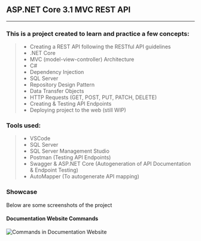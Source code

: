 ## ASP.NET Core 3.1 MVC REST API
---


### This is a project created to learn and practice a few concepts:

> - Creating a REST API following the RESTful API guidelines
> - .NET Core
> - MVC (model-view-controller) Architecture
> - C#
> - Dependency Injection
> - SQL Server 
> - Repository Design Pattern
> - Data Transfer Objects
> - HTTP Requests (GET, POST, PUT, PATCH, DELETE)
> - Creating & Testing API Endpoints
> - Deploying project to the web (still WIP)

### Tools used:
> - VSCode
> - SQL Server
> - SQL Server Management Studio
> - Postman (Testing API Endpoints)
> - Swagger & ASP.NET Core (Autogeneration of API Documentation & Endpoint Testing)
> - AutoMapper (To autogenerate API mapping)

### Showcase
Below are some screenshots of the project

#### Documentation Website Commands

![Commands in Documentation Website](https://i.imgur.com/JvccPYP.png)

